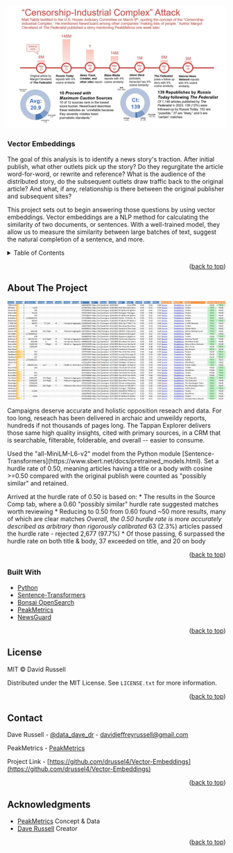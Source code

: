 <div id="top"></div>



<!-- PROJECT LOGO -->
<br />
<div align="center">
  <a href="https://github.com/drussel4/Vector-Embeddings">
    <img src="src/media/timeline.jpg" alt="timeline">
    <!-- width="80" height="80" -->
  </a>

<h3 align="left">Vector Embeddings</h3>
  <p align="left">
    The goal of this analysis is to identify a news story's traction. After initial publish, what other outlets pick up the story? Do they regurgitate the article word-for-word, or rewrite and reference? What is the audience of the distributed story, do the subsequent outlets draw traffic back to the original article? And what, if any, relationship is there between the original publisher and subsequent sites?
  </p>
  <p align="left">
    This project sets out to begin answering those questions by using vector embeddings. Vector embeddings are a NLP method for calculating the similarity of two documents, or sentences. With a well-trained model, they allow us to measure the similarity between large batches of text, suggest the natural completion of a sentence, and more.
  </p>
</div>



<!-- TABLE OF CONTENTS -->
<details>
  <summary>Table of Contents</summary>
  <ol>
    <li>
      <a href="#about-the-project">About The Project</a>
      <ul>
        <li><a href="#built-with">Built With</a></li>
      </ul>
    </li>
    <li><a href="#license">License</a></li>
    <li><a href="#contact">Contact</a></li>
    <li><a href="#acknowledgments">Acknowledgments</a></li>
  </ol>
</details>



<p align="right">(<a href="#top">back to top</a>)</p>

<!-- ABOUT THE PROJECT -->
## About The Project

<div align="center">
  <a href="src/results">
    <img src="src/media/sample.jpg" alt="sample">
  </a>
</div>

<p>
Campaigns deserve accurate and holistic opposition reseach and data. For too long, reseach has been delivered in archaic and unweildy reports, hundreds if not thousands of pages long. The Tappan Explorer delivers those same high quality insights, cited with primary sources, in a CRM that is searchable, filterable, folderable, and overall -- easier to consume.
</p>
<p>
Used the "all-MiniLM-L6-v2" model from the Python module [Sentence-Transformers](https://www.sbert.net/docs/pretrained_models.html). Set a hurdle rate of 0.50, meaning articles having a title or a body with cosine >=0.50 compared with the original publish were counted as "possibly similar" and retained.
</p>
<p>
Arrived at the hurdle rate of 0.50 is based on:
* The results in the Source Comp tab, where a 0.60 "possibly similar" hurdle rate suggested matches worth reviewing
* Reducing to 0.50 from 0.60 found ~50 more results, many of which are clear matches
<i>Overall, the 0.50 hurdle rate is more accurately described as arbitrary than rigorously calibrated</i>
63 (2.3%) articles passed the hurdle rate - rejected 2,677 (97.7%)
* Of those passing, 6 surpassed the hurdle rate on both title & body, 37 exceeded on title, and 20 on body
</p>
<p>

<p align="right">(<a href="#top">back to top</a>)</p>



### Built With


* [Python](https://www.python.org/)
* [Sentence-Transformers](https://www.sbert.net/docs/pretrained_models.html)
* [Bonsai OpenSearch](https://bonsai.io/)
* [PeakMetrics](https://www.peakmetrics.com/)
* [NewsGuard](https://www.peakmetrics.com/)


<p align="right">(<a href="#top">back to top</a>)</p>



<!-- LICENSE -->
## License

MIT © David Russell

Distributed under the MIT License. See `LICENSE.txt` for more information.

<p align="right">(<a href="#top">back to top</a>)</p>



<!-- CONTACT -->
## Contact

Dave Russell - [@data_dave_dr](https://twitter.com/data_dave_dr) - davidjeffreyrussell@gmail.com

PeakMetrics - [PeakMetrics](https://www.peakmetrics.com/contact)

Project Link - [https://github.com/drussel4/Vector-Embeddings](https://github.com/drussel4/Vector-Embeddings)

<p align="right">(<a href="#top">back to top</a>)</p>



<!-- ACKNOWLEDGMENTS -->
## Acknowledgments

* [PeakMetrics](https://github.com/civicfeed) Concept & Data
* [Dave Russell](https://github.com/tappandave) Creator

<p align="right">(<a href="#top">back to top</a>)</p>
